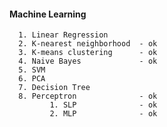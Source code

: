 #### Machine Learning

      1. Linear Regression
      2. K-nearest neighborhood  - ok
      3. K-means clustering      - ok      
      4. Naive Bayes             - ok      
      5. SVM
      6. PCA
      7. Decision Tree
      8. Perceptron              - ok      
             1. SLP              - ok
             2. MLP              - ok
